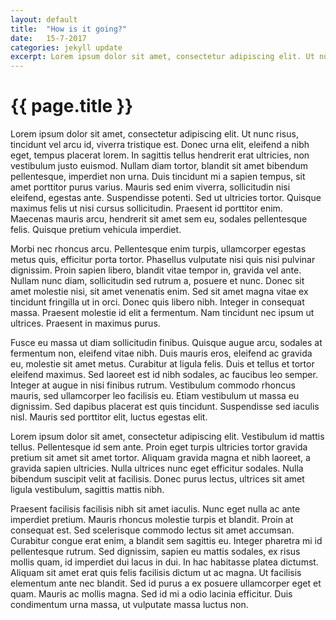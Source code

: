 ```yaml
---
layout: default
title:  "How is it going?"
date:   15-7-2017
categories: jekyll update
excerpt: Lorem ipsum dolor sit amet, consectetur adipiscing elit. Ut nunc risus, tincidunt vel arcu id, viverra tristique est.
---
```


{{ page.title }}
================


Lorem ipsum dolor sit amet, consectetur adipiscing elit. Ut nunc risus, tincidunt vel arcu id, viverra tristique est. Donec urna elit, eleifend a nibh eget, tempus placerat lorem. In sagittis tellus hendrerit erat ultricies, non vestibulum justo euismod. Nullam diam tortor, blandit sit amet bibendum pellentesque, imperdiet non urna. Duis tincidunt mi a sapien tempus, sit amet porttitor purus varius. Mauris sed enim viverra, sollicitudin nisi eleifend, egestas ante. Suspendisse potenti. Sed ut ultricies tortor. Quisque maximus felis ut nisi cursus sollicitudin. Praesent id porttitor enim. Maecenas mauris arcu, hendrerit sit amet sem eu, sodales pellentesque felis. Quisque pretium vehicula imperdiet.

Morbi nec rhoncus arcu. Pellentesque enim turpis, ullamcorper egestas metus quis, efficitur porta tortor. Phasellus vulputate nisi quis nisi pulvinar dignissim. Proin sapien libero, blandit vitae tempor in, gravida vel ante. Nullam nunc diam, sollicitudin sed rutrum a, posuere et nunc. Donec sit amet molestie nisi, sit amet venenatis enim. Sed sit amet magna vitae ex tincidunt fringilla ut in orci. Donec quis libero nibh. Integer in consequat massa. Praesent molestie id elit a fermentum. Nam tincidunt nec ipsum ut ultrices. Praesent in maximus purus.

Fusce eu massa ut diam sollicitudin finibus. Quisque augue arcu, sodales at fermentum non, eleifend vitae nibh. Duis mauris eros, eleifend ac gravida eu, molestie sit amet metus. Curabitur at ligula felis. Duis et tellus et tortor eleifend maximus. Sed laoreet est id nibh sodales, ac faucibus leo semper. Integer at augue in nisi finibus rutrum. Vestibulum commodo rhoncus mauris, sed ullamcorper leo facilisis eu. Etiam vestibulum ut massa eu dignissim. Sed dapibus placerat est quis tincidunt. Suspendisse sed iaculis nisl. Mauris sed porttitor elit, luctus egestas elit.

Lorem ipsum dolor sit amet, consectetur adipiscing elit. Vestibulum id mattis tellus. Pellentesque id sem ante. Proin eget turpis ultricies tortor gravida pretium sit amet sit amet tortor. Aliquam gravida magna et nibh laoreet, a gravida sapien ultricies. Nulla ultrices nunc eget efficitur sodales. Nulla bibendum suscipit velit at facilisis. Donec purus lectus, ultrices sit amet ligula vestibulum, sagittis mattis nibh.

Praesent facilisis facilisis nibh sit amet iaculis. Nunc eget nulla ac ante imperdiet pretium. Mauris rhoncus molestie turpis et blandit. Proin at consequat est. Sed scelerisque commodo lectus sit amet accumsan. Curabitur congue erat enim, a blandit sem sagittis eu. Integer pharetra mi id pellentesque rutrum. Sed dignissim, sapien eu mattis sodales, ex risus mollis quam, id imperdiet dui lacus in dui. In hac habitasse platea dictumst. Aliquam sit amet erat quis felis facilisis dictum ut ac magna. Ut facilisis elementum ante nec blandit. Sed id purus a ex posuere ullamcorper eget et quam. Mauris ac mollis magna. Sed id mi a odio lacinia efficitur. Duis condimentum urna massa, ut vulputate massa luctus non.
